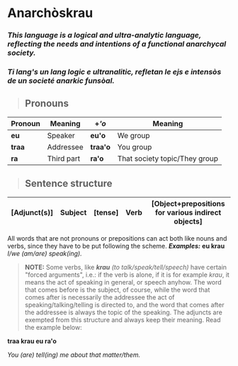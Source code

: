 # Anarchòskrau
### *This language is a logical and ultra-analytic language, reflecting the needs and intentions of a functional anarchycal society.*
### *Ti lang's un lang logic e ultranalitic, refletan le ejs e intensòs de un societé anarkic funsòal.*
> ## Pronouns
|Pronoun|Meaning|+*'o*|Meaning
|-|-|-|-
|**eu**|Speaker|**eu'o**|We group
|**traa**|Addressee|**traa'o**|You group
|**ra**|Third part|**ra'o**|That society topic/They group
>## Sentence structure
|[Adjunct(s)]|Subject|[tense]|Verb|[Object+prepositions for various indirect objects]
|-|-|-|-|-

All words that are not pronouns or prepositions can act both like nouns and verbs, since they have to be put following the scheme.
***Examples:***
**eu krau**
*I/we (am/are) speak(ing).*
> **NOTE:** Some verbs, like ***krau*** *(to talk/speak/tell/speech)* have certain "forced arguments", i.e.: if the verb is alone, if it is for example *krau*, it means the act of speaking in general, or speech anyhow. The word that comes before is the subject, of course, while the word that comes after is necessarily the addressee the act of speaking/talking/telling is directed to, and the word that comes after the addressee is always the topic of the speaking. The adjuncts are exempted from this structure and always keep their meaning. Read the example below:

**traa krau eu ra'o**

*You (are) tell(ing) me about that matter/them.*
